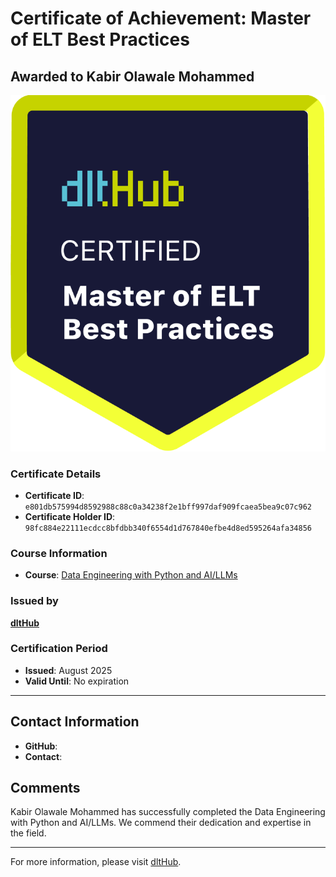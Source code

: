 
# Certificate of Achievement: Master of ELT Best Practices

## Awarded to **Kabir Olawale Mohammed**

![Course Image](../badges/dlt_master_elt_best_practices_badge.png)

### Certificate Details
- **Certificate ID**: `e801db575994d8592988c88c0a34238f2e1bff997daf909fcaea5bea9c07c962`
- **Certificate Holder ID**: `98fc884e22111ecdcc8bfdbb340f6554d1d767840efbe4d8ed595264afa34856`

### Course Information
- **Course**: [Data Engineering with Python and AI/LLMs](https://www.youtube.com/watch?v=T23Bs75F7ZQ)

### Issued by
[**dltHub**](https://dlthub.com/) 

### Certification Period
- **Issued**: August 2025
- **Valid Until**: No expiration

---

## Contact Information
- **GitHub**: 
- **Contact**: 

## Comments
Kabir Olawale Mohammed has successfully completed the Data Engineering with Python and AI/LLMs. We commend their dedication and expertise in the field.

---

For more information, please visit [dltHub](https://dlthub.com/).
    